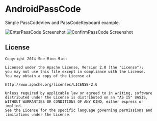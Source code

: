 # AndroidPassCode
Simple PassCodeView and PassCodeKeyboard example.

![EnterPassCode Screenshot][1]
![ConfirmPassCode Screenshot][2]

License
-------

    Copyright 2014 Soe Minn Minn
    
    Licensed under the Apache License, Version 2.0 (the "License");
    you may not use this file except in compliance with the License.
    You may obtain a copy of the License at
    
    http://www.apache.org/licenses/LICENSE-2.0
    
    Unless required by applicable law or agreed to in writing, software
    distributed under the License is distributed on an "AS IS" BASIS,
    WITHOUT WARRANTIES OR CONDITIONS OF ANY KIND, either express or implied.
    See the License for the specific language governing permissions and
    limitations under the License.

[1]: https://raw.github.com/soeminnminn/AndroidPassCode/master/Screenshot_1.png
[2]: https://raw.github.com/soeminnminn/AndroidPassCode/master/Screenshot_2.png
